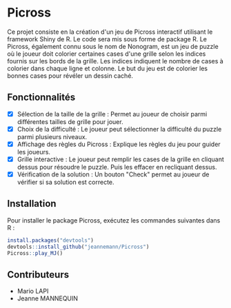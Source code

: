 # Picross
Ce projet consiste en la création d'un jeu de Picross interactif utilisant le framework Shiny de R. Le code sera mis sous forme de package R. 
Le Picross, également connu sous le nom de Nonogram, est un jeu de puzzle où le joueur doit colorier certaines cases d'une grille selon les indices fournis sur les bords de la grille. Les indices indiquent le nombre de cases à colorier dans chaque ligne et colonne. Le but du jeu est de colorier les bonnes cases pour révéler un dessin caché.

## Fonctionnalités
- [x] Sélection de la taille de la grille : Permet au joueur de choisir parmi différentes tailles de grille pour jouer.
- [x] Choix de la difficulté : Le joueur peut sélectionner la difficulté du puzzle parmi plusieurs niveaux.
- [x] Affichage des règles du Picross : Explique les règles du jeu pour guider les joueurs.
- [x] Grille interactive : Le joueur peut remplir les cases de la grille en cliquant dessus pour résoudre le puzzle. Puis les effacer en recliquant dessus.
- [x] Vérification de la solution : Un bouton "Check" permet au joueur de vérifier si sa solution est correcte.

## Installation
Pour installer le package Picross, exécutez les commandes suivantes dans R :
```R
install.packages("devtools")
devtools::install_github("jeannemann/Picross")
Picross::play_MJ()
```

## Contributeurs
- Mario LAPI
- Jeanne MANNEQUIN
